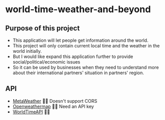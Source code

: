 # world-time-weather-and-beyond

## Purpose of this project
- This application will let people get information around the world.
- This project will only contain current local time and the weather in the world initially.
- But I would like expand this application further to provide social/political/economic issues
- So it can be used by businesses when they need to understand more about their international partners' situation in partners' region. 

## API 
- [MetaWeather](https://www.metaweather.com/api/) 🙆‍♀️ Doesn't support CORS
- [Openweathermap](https://openweathermap.org/) 🙆‍♀️ Need an API key
- [WorldTimeAPI](http://worldtimeapi.org/) 🙆‍♀

